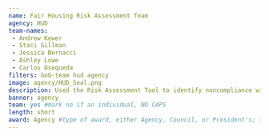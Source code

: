 ```yaml
---
name: Fair Housing Risk Assessment Team
agency: HUD
team-names:
 - Andrew Kewer
 - Staci Gillman
 - Jessica Bernacci
 - Ashley Lowe
 - Carlos Osequeda
filters: GoG-team hud agency
image: agency/HUD_Seal.png
description: Used the Risk Assessment Tool to identify noncompliance with fair housing and civil rights requirements for more than 6,500 Community Planning and Development (CPD) grantees, Public Housing Authorities (PHAs), and multifamily property owners. Their work ensures housing equity and effective use of staff resources.
banner: agency
team: yes #mark no if an individual, NO CAPS
length: short
award: Agency #type of award, either Agency, Council, or President's; this is case sensitive so make sure to match the options listed exactly. This section generates the format of the card
---
```

